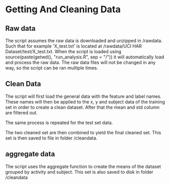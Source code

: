 # Getting And Cleaning Data

## Raw data

The script assumes the raw data is downloaded and unzipped in <wd>/rawdata. Such that for example
'X_test.txt' is located at <wd>/rawdata/UCI HAR Dataset/test/X_test.txt.
When the script is loaded using source(paste(getwd(), "run_analysis.R", sep = "/")) it will automatically load and process the raw data.
The raw data files will not be changed in any way, so the script can be ran multiple times.

## Clean Data

The script will first load the general data with the feature and label names. 
These names will then be applied to the x, y and subject data of the training set in order to create a clean dataset.
After that the mean and std column are filtered out.

The same process is repeated for the test set data.

The two cleaned set are then combined to yield the final cleaned set. This set is then saved to file in folder <wd>/cleandata.

## aggregate data

The script uses the aggregate function to create the means of the dataset grouped by activity and subject.
This set is also saved to disk in folder <wd>/cleandata 



